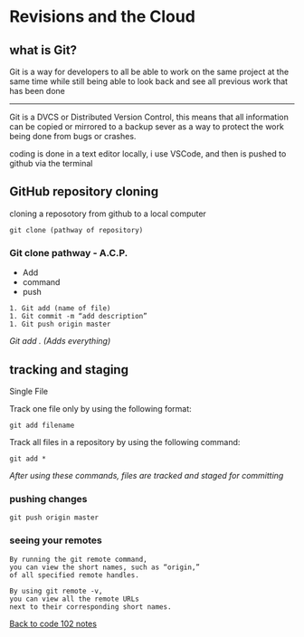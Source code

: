 # Revisions and the Cloud

## what is Git?

Git is a way for developers to all be able to work on the same 
project at the same time while still being able to look back and 
see all previous work that has been done
***
Git is a DVCS or Distributed Version Control, this means that all 
information can be copied or mirrored to a backup sever as a way to
protect the work being done from bugs or crashes.

coding is done in a text editor locally, i use VSCode, and then is pushed to github via the terminal

## GitHub repository cloning

cloning a reposotory from github to a local computer

```
git clone (pathway of repository)
```

### Git clone pathway - A.C.P.

- Add
- command
- push

```
1. Git add (name of file)
1. Git commit -m “add description”
1. Git push origin master
```

*Git add . (Adds everything)*

## tracking and staging

Single File

Track one file only by using the following format:

```
git add filename
```

Track all files in a repository by using the following command:

```
git add *
```

*After using these commands, files are tracked and staged for committing*

### pushing changes

```
git push origin master
```

### seeing your remotes
```
By running the git remote command, 
you can view the short names, such as “origin,” 
of all specified remote handles.

By using git remote -v, 
you can view all the remote URLs 
next to their corresponding short names.
```

[Back to code 102 notes](102.md)
